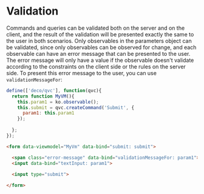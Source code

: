 <meta name="title" content="Validation - DecoJS">


<div class="page-header">
  <h1>Validation</h1>
</div>

Commands and queries can be validated both on the server and on the client, and the result of the validation will be presented exactly the same to the user in both scenarios. Only observables in the parameters object can be validated, since only observables can be observed for change, and each observable can have an error message that can be presented to the user. The error message will only have a value if the observable doesn't validate according to the constraints on the client side or the rules on the server side. To present this error message to the user, you can use `validationMessageFor`:

```js
define(['deco/qvc'], function(qvc){
  return function MyVM(){
    this.param1 = ko.observable();
    this.submit = qvc.createCommand('Submit', {
      param1: this.param1
    });
    
  };
});
```
```html
<form data-viewmodel="MyVm" data-bind="submit: submit">

  <span class="error-message" data-bind="validationMessageFor: param1"></span>
  <input data-bind="textInput: param1">
  
  <input type="submit">

</form>
```
